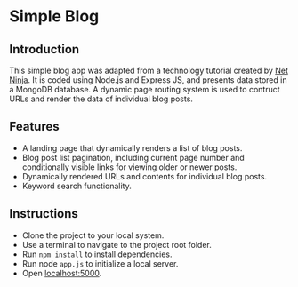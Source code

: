 # Simple Blog

## Introduction

This simple blog app was adapted from a technology tutorial created by [Net Ninja](https://netninja.dev/). It is coded using Node.js and Express JS, and presents data stored in a MongoDB database. A dynamic page routing system is used to contruct URLs and render the data of individual blog posts.

## Features

- A landing page that dynamically renders a list of blog posts.
- Blog post list pagination, including current page number and conditionally visible links for viewing older or newer posts.
- Dynamically rendered URLs and contents for individual blog posts.
- Keyword search functionality.

## Instructions

- Clone the project to your local system.
- Use a terminal to navigate to the project root folder.
- Run `npm install` to install dependencies.
- Run node `app.js` to initialize a local server.
- Open [localhost:5000](localhost:5000).

